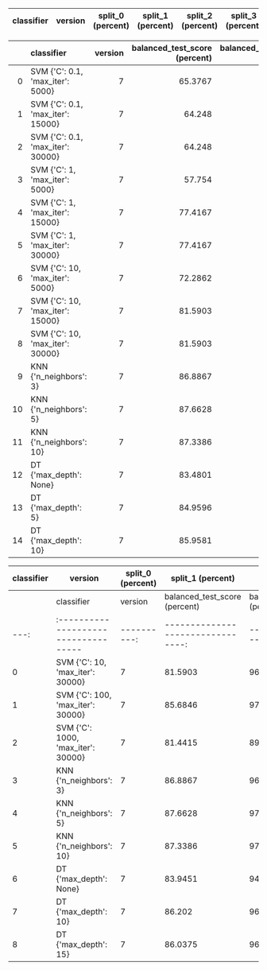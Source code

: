 | classifier   | version   | split_0 (percent)   | split_1 (percent)   | split_2 (percent)   | split_3 (percent)   | split_4 (percent)   | mean (percent)   | std (percent)   |
|--------------|-----------|---------------------|---------------------|---------------------|---------------------|---------------------|------------------|-----------------|

|    | classifier                        |   version |   balanced_test_score (percent) |   balanced_pooled_test_score (percent) |   time (s) |
|---:|:----------------------------------|----------:|--------------------------------:|---------------------------------------:|-----------:|
|  0 | SVM {'C': 0.1, 'max_iter': 5000}  |         7 |                         65.3767 |                                77.4549 | 192.001    |
|  1 | SVM {'C': 0.1, 'max_iter': 15000} |         7 |                         64.248  |                                73.6379 | 406.585    |
|  2 | SVM {'C': 0.1, 'max_iter': 30000} |         7 |                         64.248  |                                73.6379 | 365.228    |
|  3 | SVM {'C': 1, 'max_iter': 5000}    |         7 |                         57.754  |                                67.8873 | 183.674    |
|  4 | SVM {'C': 1, 'max_iter': 15000}   |         7 |                         77.4167 |                                91.7891 | 316.58     |
|  5 | SVM {'C': 1, 'max_iter': 30000}   |         7 |                         77.4167 |                                91.7891 | 264.942    |
|  6 | SVM {'C': 10, 'max_iter': 5000}   |         7 |                         72.2862 |                                86.177  | 124.245    |
|  7 | SVM {'C': 10, 'max_iter': 15000}  |         7 |                         81.5903 |                                96.198  | 165.87     |
|  8 | SVM {'C': 10, 'max_iter': 30000}  |         7 |                         81.5903 |                                96.198  | 167.621    |
|  9 | KNN {'n_neighbors': 3}            |         7 |                         86.8867 |                                96.4625 |   0.311477 |
| 10 | KNN {'n_neighbors': 5}            |         7 |                         87.6628 |                                97.199  |   0.382378 |
| 11 | KNN {'n_neighbors': 10}           |         7 |                         87.3386 |                                97.6158 |   0.390004 |
| 12 | DT {'max_depth': None}            |         7 |                         83.4801 |                                93.6874 |   0.53578  |
| 13 | DT {'max_depth': 5}               |         7 |                         84.9596 |                                95.6982 |   0.404754 |
| 14 | DT {'max_depth': 10}              |         7 |                         85.9581 |                                96.2645 |   0.515927 |

| classifier   | version   | split_0 (percent)   | split_1 (percent)   | split_2 (percent)   | split_3 (percent)   | split_4 (percent)   | mean (percent)   | std (percent)   |
|--------------|-----------|---------------------|---------------------|---------------------|---------------------|---------------------|------------------|-----------------|
|    | classifier                         |   version |   balanced_test_score (percent) |   balanced_pooled_test_score (percent) |   time (s) |
|---:|:-----------------------------------|----------:|--------------------------------:|---------------------------------------:|-----------:|
|  0 | SVM {'C': 10, 'max_iter': 30000}   |         7 |                         81.5903 |                                96.198  | 163.361    |
|  1 | SVM {'C': 100, 'max_iter': 30000}  |         7 |                         85.6846 |                                97.2301 |  96.5215   |
|  2 | SVM {'C': 1000, 'max_iter': 30000} |         7 |                         81.4415 |                                89.1033 |  93.3117   |
|  3 | KNN {'n_neighbors': 3}             |         7 |                         86.8867 |                                96.4625 |   0.438876 |
|  4 | KNN {'n_neighbors': 5}             |         7 |                         87.6628 |                                97.199  |   0.399673 |
|  5 | KNN {'n_neighbors': 10}            |         7 |                         87.3386 |                                97.6158 |   0.408655 |
|  6 | DT {'max_depth': None}             |         7 |                         83.9451 |                                94.2173 |   0.571382 |
|  7 | DT {'max_depth': 10}               |         7 |                         86.202  |                                96.8052 |   0.536129 |
|  8 | DT {'max_depth': 15}               |         7 |                         86.0375 |                                96.3854 |   0.545063 |
